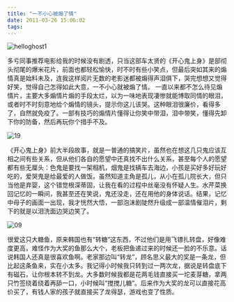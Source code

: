 ```yaml
---
title: "一不小心被煽了情"
date: 2011-03-26 15:06:02
tags:
---
```


![](../../../images/2011/p898693266.jpg "helloghost1") 

多亏同事推荐电影给我的时候没有剧透，只当这部车太贤的《开心鬼上身》是部彻头彻尾的爆米花片，前面也都轻松愉快，时不时有些小笑点，但最后突如其来的煽情真是始料未及，连我这样阅片无数的老影迷都被煽得声泪俱下，哭完想想又觉得好笑，觉得自己怎得如此大意，一不小心就被煽了情。 一直以来都不怎么待见煽情片，主要大多煽情片煽的手段太烂，以为一味地表现凄惨就能博取同情的眼泪，或者时不时刻意地给个煽情的镜头，提示你这儿该哭。这种眼泪很廉价，看得多了，自然就免疫了。一部有技巧的煽情片懂得让你笑中带泪，泪中带笑，懂得先卸下你的防备，然后再玩你个措手不及。 

![](../../../images/2011/19.jpg "19") 

《开心鬼上身》前大半段故事，就是一普通的搞笑片，虽然也在想这几只鬼应该互相之间有些关系，但从他们各自的愿望中还真找不出什么关系，甚至每个人的愿望都有些无厘头：色鬼是要找一架相机，烟鬼是找辆车去海边，小孩是买好多好玩好吃的，爱哭鬼是给最爱的人做饭。虽然知道主角是孤儿，从小在孤儿院长大，但只当他是弃婴，这个错觉根深蒂固，让我在看的过程中丝毫没有怀疑人生。水芹菜换回记忆的一瞬间，我甚至还在笑说，鬼还没走，还在用他的身体说话。结果，记忆中母子的画面一出现，我才恍然大悟，一部泡沫剧陡然升级成一部温情催泪片，剩下的就是以泪洗面边哭边笑了。 

![](../../../images/2011/09.jpg "09") 

很爱这只大糖鱼，原来韩国也有“转糖”这东西，不过他们是用飞镖扎转盘，好像难度更高，难怪作为大奖的鱼那么大个，老板把鱼递过来的时候还一脸的不乐意。话说韩国人还真是很喜欢鱼啊。老家那边叫“转龙”，顾名思义最大的奖是一条龙，但比起这条鱼来，实在小太多。我记得小时候我只转到过一两次龙，据说是转盘底下有磁石，让你根本转不到龙。大多数时候我都是花两毛钱直接买一坨麦芽糖，拿两只竹签绕着绕着再舔一口，小时候叫“搅搅儿糖”。后来作为大奖的龙可以直接花高价买了，有钱人家的孩子就直接买了龙得瑟，游戏也变了性质。